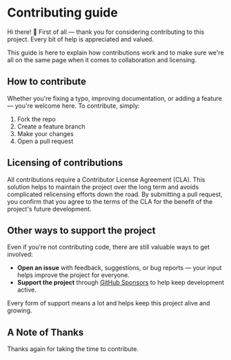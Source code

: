 # Contributing guide

Hi there! 👋 First of all — thank you for considering contributing to this project. Every bit of help is appreciated and valued.

This guide is here to explain how contributions work and to make sure we're all on the same page when it comes to collaboration and licensing.

## How to contribute

Whether you're fixing a typo, improving documentation, or adding a feature — you're welcome here. To contribute, simply:

1. Fork the repo
2. Create a feature branch
3. Make your changes
4. Open a pull request

## Licensing of contributions

All contributions require a Contributor License Agreement (CLA). This solution helps to maintain the project over the long term and avoids complicated relicensing efforts down the road. By submitting a pull request, you confirm that you agree to the terms of the CLA for the benefit of the project's future development.

## Other ways to support the project

Even if you're not contributing code, there are still valuable ways to get involved:

- **Open an issue** with feedback, suggestions, or bug reports — your input helps improve the project for everyone.
- **Support the project** through [GitHub Sponsors](https://github.com/sponsors/matt765) to help keep development active.

Every form of support means a lot and helps keep this project alive and growing.

## A Note of Thanks

Thanks again for taking the time to contribute.